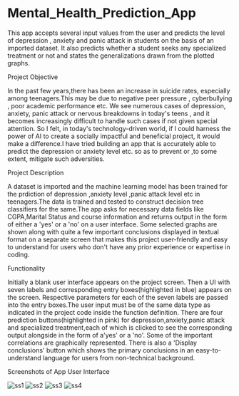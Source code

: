 # Mental_Health_Prediction_App

This app accepts several input values from the user and predicts the level of depression , anxiety and panic attack in students on the basis of an imported dataset. It also predicts whether a student seeks any specialized treatment or not and states the generalizations drawn from the plotted graphs. 

Project Objective

In the past few years,there has been an increase in suicide rates, especially among teenagers.This may be due to negative peer pressure , cyberbullying , poor academic performance etc.  We see numerous cases of depression, anxiety, panic attack or nervous breakdowns in today's teens , and it becomes increasingly difficult to handle such cases if not given special attention. So I felt, in today's technology-driven world, if I could harness the power of AI to create a socially impactful and beneficial project, it would make a difference.I have tried building an app that is accurately able to predict the depression or anxiety level etc. so as to prevent or ,to some extent, mitigate such adversities.


Project Description

A dataset is imported and the machine learning model has been trained for the prdiction of depression ,anxiety level ,panic attack level etc in teenagers.The data is trained and tested to construct decision tree classifiers for the same.The app asks for necessary data fields like CGPA,Marital Status and course information and returns output in the form of either a 'yes' or a 'no' on a user interface. Some selected graphs are shown along with quite a few important conclusions displayed in textual format on a separate screen that makes this project user-friendly and easy to understand for users who don't have any prior experience or expertise in coding.

Functionality

Initially a blank user interface appears on the project screen.
Then a UI with seven labels and corresponding entry boxes(highlighted in blue) appears on the screen.
Respective parameters for each of the seven labels are passed into the entry boxes.The user input must be of the same data type as indicated in the project code inside the function definition.
There are four prediction buttons(highlighted in pink) for depression,anxiety,panic attack and specialized treatment,each of which is clicked to see the corresponding output alongside in the form of a'yes' or a 'no'.
Some of the important correlations are graphically represented.
There is also a 'Display conclusions' button which shows the primary conclusions in an easy-to-understand language for users from non-technical background.

Screenshots of App User Interface

![ss1](https://user-images.githubusercontent.com/132007617/235322734-7582499f-3a75-4821-8db9-58da87ce3123.jpg)
![ss2](https://user-images.githubusercontent.com/132007617/235322744-0d67a0ba-3e07-41b3-b37b-1c31a85cff75.jpg)
![ss3](https://user-images.githubusercontent.com/132007617/235322751-91aa2b8c-0e89-4e6f-bc81-c2e3b0fee12e.jpg)
![ss4](https://user-images.githubusercontent.com/132007617/235322761-ef866c82-430a-4b98-8543-781b85e56de6.jpg)






